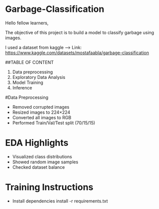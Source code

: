 # Garbage-Classification
Hello fellow learners, 

The objective of this project is to build a model to classify garbage using images.

I used a dataset from kaggle --> Link: https://www.kaggle.com/datasets/mostafaabla/garbage-classification

##TABLE OF CONTENT
1. Data preprocessing
2. Exploratory Data Analysis
3. Model Training
4. Inference

#Data Preprocessing
* Removed corrupted images
* Resized images to 224×224
* Converted all images to RGB
* Performed Train/Val/Test split (70/15/15)

# EDA Highlights
* Visualized class distributions
* Showed random image samples
* Checked dataset balance

# Training Instructions
* Install dependencies
  install -r requirements.txt
